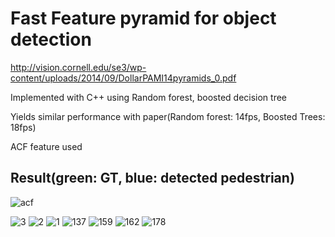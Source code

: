 # Fast Feature pyramid for object detection
http://vision.cornell.edu/se3/wp-content/uploads/2014/09/DollarPAMI14pyramids_0.pdf

Implemented with C++ using Random forest, boosted decision tree

Yields similar performance with paper(Random forest: 14fps, Boosted Trees: 18fps)

ACF feature used

## Result(green: GT, blue: detected pedestrian)
![acf](https://cloud.githubusercontent.com/assets/13601723/15353065/21459712-1d22-11e6-89b0-e46d5676dafe.png)

![3](https://cloud.githubusercontent.com/assets/13601723/15353119/55c302f4-1d22-11e6-9083-2053ee84a217.png)
![2](https://cloud.githubusercontent.com/assets/13601723/15353120/55e80dd8-1d22-11e6-89d3-abebb90fb106.png)
![1](https://cloud.githubusercontent.com/assets/13601723/15353121/5606a018-1d22-11e6-9421-80e6d231b495.png)
![137](https://cloud.githubusercontent.com/assets/13601723/15404863/7246a034-1e3a-11e6-991e-302ad53f6112.jpg)
![159](https://cloud.githubusercontent.com/assets/13601723/15404865/72b5c568-1e3a-11e6-8b6b-580d08c0183a.jpg)
![162](https://cloud.githubusercontent.com/assets/13601723/15404864/72b4052a-1e3a-11e6-9951-1b11fee74967.jpg)
![178](https://cloud.githubusercontent.com/assets/13601723/15404866/72b67b3e-1e3a-11e6-9c73-4b84ca2b7e11.jpg)


